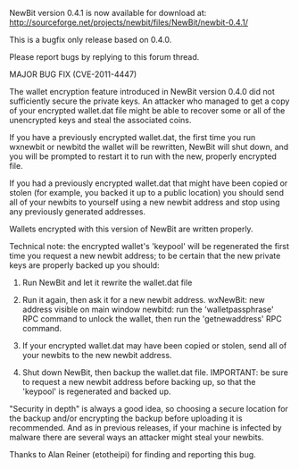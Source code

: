 NewBit version 0.4.1 is now available for download at:
http://sourceforge.net/projects/newbit/files/NewBit/newbit-0.4.1/

This is a bugfix only release based on 0.4.0.

Please report bugs by replying to this forum thread.

MAJOR BUG FIX  (CVE-2011-4447)

The wallet encryption feature introduced in NewBit version 0.4.0 did not sufficiently secure the private keys. An attacker who
managed to get a copy of your encrypted wallet.dat file might be able to recover some or all of the unencrypted keys and steal the
associated coins.

If you have a previously encrypted wallet.dat, the first time you run wxnewbit or newbitd the wallet will be rewritten, NewBit will
shut down, and you will be prompted to restart it to run with the new, properly encrypted file.

If you had a previously encrypted wallet.dat that might have been copied or stolen (for example, you backed it up to a public
location) you should send all of your newbits to yourself using a new newbit address and stop using any previously generated addresses.

Wallets encrypted with this version of NewBit are written properly.

Technical note: the encrypted wallet's 'keypool' will be regenerated the first time you request a new newbit address; to be certain that the
new private keys are properly backed up you should:

1. Run NewBit and let it rewrite the wallet.dat file

2. Run it again, then ask it for a new newbit address.
wxNewBit: new address visible on main window
newbitd: run the 'walletpassphrase' RPC command to unlock the wallet,  then run the 'getnewaddress' RPC command.

3. If your encrypted wallet.dat may have been copied or stolen, send all of your newbits to the new newbit address.

4. Shut down NewBit, then backup the wallet.dat file.
IMPORTANT: be sure to request a new newbit address before backing up, so that the 'keypool' is regenerated and backed up.

"Security in depth" is always a good idea, so choosing a secure location for the backup and/or encrypting the backup before uploading it is recommended. And as in previous releases, if your machine is infected by malware there are several ways an attacker might steal your newbits.

Thanks to Alan Reiner (etotheipi) for finding and reporting this bug.
